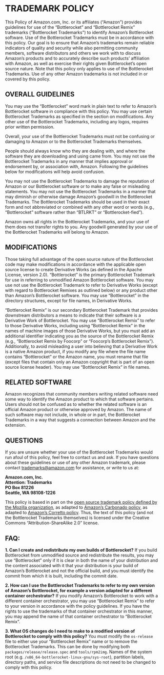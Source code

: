# TRADEMARK POLICY

This Policy of Amazon.com, Inc. or its affiliates (“Amazon”) provides guidelines for use of the “Bottlerocket” and “Bottlerocket Remix” trademarks (“Bottlerocket Trademarks") to identify Amazon’s Bottlerocket software.
Use of the Bottlerocket Trademarks must be in accordance with this policy.
Our goal is to ensure that Amazon’s trademarks remain reliable indicators of quality and security while also permitting community members, software distributors and others we work with to discuss Amazon’s products and to accurately describe such products’ affiliation with Amazon, as well as exercise their rights given Bottlerocket’s open source nature.
Note that this policy only applies to use of the Bottlerocket Trademarks.
Use of any other Amazon trademarks is not included in or covered by this policy.

## OVERALL GUIDELINES

You may use the “Bottlerocket” word mark in plain text to refer to Amazon’s Bottlerocket software in compliance with this policy.
You may use certain Bottlerocket Trademarks as specified in the section on modifications.
Any other use of the Bottlerocket Trademarks, including any logos, requires prior written permission.

Overall, your use of the Bottlerocket Trademarks must not be confusing or damaging to Amazon or to the Bottlerocket Trademarks themselves.

People should always know who they are dealing with, and where the software they are downloading and using came from.
You may not use the Bottlerocket Trademarks in any manner that implies approval or endorsement by, or association with, Amazon.
Following the guidelines below for modifications will help avoid confusion.

You may not use the Bottlerocket Trademarks to damage the reputation of Amazon or our Bottlerocket software or to make any false or misleading statements.
You may not use the Bottlerocket Trademarks in a manner that may diminish or otherwise damage Amazon’s goodwill in the Bottlerocket Trademarks.
The Bottlerocket Trademarks should be used in their exact form and not abbreviated or combined with any other word or words (e.g., “Bottlerocket” software rather than “BTLRKT” or “Bottlerocket-fied”).

Amazon owns all rights in the Bottlerocket Trademarks, and your use of them does not transfer rights to you.
Any goodwill generated by your use of the Bottlerocket Trademarks will belong to Amazon.

## MODIFICATIONS

Those taking full advantage of the open source nature of the Bottlerocket code may make modifications in accordance with the applicable open source license to create Derivative Works (as defined in the Apache License, version 2.0).
“Bottlerocket” is the primary Bottlerocket Trademark for use in referring to unmodified Amazon Bottlerocket software.
You may use not use the Bottlerocket Trademark to refer to Derivative Works (except with regard to Bottlerocket Remixes as outlined below) or any product other than Amazon’s Bottlerocket software.
You may use “Bottlerocket” in the directory structures, except for file names, in Derivative Works.

“Bottlerocket Remix” is our secondary Bottlerocket Trademark that provides downstream distributors a means to indicate that their software is a Derivative Work of Bottlerocket.
You may use “Bottlerocket Remix” to refer to those Derivative Works, including using “Bottlerocket Remix” in the names of machine images of those Derivative Works, but you must add an additional identifier indicating you as the source of the Bottlerocket Remix (e.g., “Bottlerocket Remix by Foocorp” or “Foocorp’s Bottlerocket Remix”).
Additionally, to avoid misleading a user into believing that a Derivative Work is a native Amazon product, if you modify any file where the file name contains “Bottlerocket” or the Amazon name, you must rename that file (except files that contain only an Amazon copyright that is part of an open source license header).
You may use “Bottlerocket Remix” in file names.

## RELATED SOFTWARE

Amazon recognizes that community members writing related software need some way to identify the Amazon product to which that software pertains.
Users should not be confused as to whether the related software is an official Amazon product or otherwise approved by Amazon.
The name of such software may not include, in whole or in part, the Bottlerocket Trademarks in a way that suggests a connection between Amazon and the extension.

## QUESTIONS

If you are unsure whether your use of the Bottlerocket Trademarks would run afoul of this policy, feel free to contact us and ask.
If you have questions about these guidelines or use of any other Amazon trademark, please contact trademarks@amazon.com for assistance, or write to us at:

**Amazon.com, Inc.<br>
Attention: Trademarks<br>
PO Box 81226<br>
Seattle, WA 98108-1226**

This policy is based in part on the [open source trademark policy defined by the Mozilla organization](https://www.mozilla.org/en-US/foundation/trademarks/policy/), as adapted to [Amazon’s Carbonado policy](https://github.com/Carbonado/Carbonado/blob/master/TRADEMARK.md), as adapted to [Amazon’s Corretto policy](https://github.com/corretto/corretto-8/blob/master/TRADEMARKS.md).
Thus, the text of this policy (and not the Bottlerocket Trademarks themselves) is licensed under the Creative Commons “Attribution-ShareAlike 2.0” license.

## FAQ:

**1. Can I create and redistribute my own builds of Bottlerocket?**
If you build Bottlerocket from unmodified source and redistribute the results, you may use “Bottlerocket” only if it is clear in both the name of your distribution and the content associated with it that your distribution is your build of Amazon’s Bottlerocket and not the official build, and you must identify the commit from which it is built, including the commit date.

**2. How can I use the Bottlerocket Trademarks to refer to my own version of Amazon’s Bottlerocket, for example a version adapted for a different container orchestrator?**
If you modify Amazon’s Bottlerocket to work with a different container orchestrator, you may use “Bottlerocket Remix” to refer to your version in accordance with the policy guidelines.
If you have the rights to use the trademarks of that container orchestrator in this manner, you may append the name of that container orchestrator to “Bottlerocket Remix”.

<!--
(This comment is for Bottlerocket contributors and is not part of this policy.)
If the method for modifying `os-release` changes, you may change FAQ entry #3 to reflect the new method.
-->

**3. What OS changes do I need to make to a modified version of Bottlerocket to comply with this policy?**
You must modify the `os-release` file to either use your “Bottlerocket Remix” name or to remove the Bottlerocket Trademarks.
This can be done by modifying both `packages/release/release.spec` and `tools/rpm2img`.
Names of the system root (e.g. `/x86_64-bottlerocket-linux-gnu/sys-root`), partition labels, directory paths, and service file descriptions do not need to be changed to comply with this policy.
